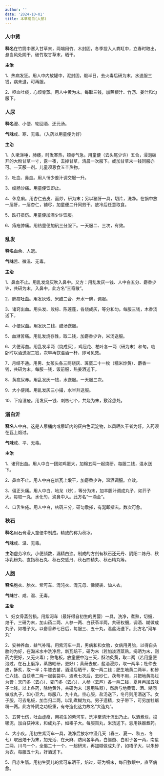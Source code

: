 ```yaml
---
author: ''
date: '2024-10-01'
title: 本草纲目(人部)
---
```


### 人中黄

**释名**在竹筒中塞入甘草末，两端用竹、木封固，冬季投入人粪缸中，立春时取出，悬当风处阴干，破竹取甘草末，晒干。

**主治**

1、热病发狂。用人中内放罐中，泥封固，煅半日，去火毒后研为末，水送服三钱，病未退，可再服。

2、呕血吐痰，心烦骨蒸。用人中黄为末。每取三钱，加茜根汁、竹沥、姜汁和匀服下。

### 人尿

**释名**溲、小便、轮回酒、还元汤。

**气味**咸、寒、无毒。（入药以用童便为好）

**主治**

1、久嗽涕唾，肺痿，时发寒热，颊赤气急。用童便（去头尾少许）五合，浸泡破开的大粉甘草一寸，露一夜，去掉甘草，清晨一次服下。或加甘草末一钱同服亦可。一天服一剂。儿童须忌食五辛热物。

2、吐血、鼻血。用人悄少姜汁调交服一升。

3、绞肠沙痛。用童便饮即止。

4、休息痢。用杏仁去皮、面炒，研为末；另以猪肝一具，切片，洗净。在锅中放一层肝，一层杏仁，铺尽，加童便二升同煎干。放冷后任意取食。

5、跌打损伤。用童便加酒少许饮服。

6、痔疮肿痛。用热童便加矾三分服下。一天服二、三次，有效。

### 乱发

**释名**血余、人退。

**气味**苦、微温、无毒。

**主治**

1、鼻血不止。用乱发烧灰吹入鼻中。又方：用乱发灰一钱、人中白五分、麝香少许，共研为末，入鼻中。此方名“三奇散”。

2、肺疽吐血。用发灰残、米醋二合、开水一碗，调服。

3、诸窍出血。用头发、败棕、陈莲蓬，各烧成灰，等分和匀。每服三钱，木香汤送下。

4、小便尿血。用发灰二钱，醋汤送服。

5、血淋苦痛。用乱发烧存性，取二钱，加麝香少许，米汤送服。

6、大便泻血。用乱发半两（烧成灰），鸡冠花、柏叶各一两（研为末）和匀。临卧时以酒送服二钱，次早再饮温酒一杯，即可见效。

7、月经不通。用男、女孩头各三两烧灰、斑蝥二十一枚（糯米炒黄）、麝香一钱，共研为末。每服一钱，饭前服，热姜酒送下。

8、黄疸尿赤。用乱发灰一钱，水送服。一天服三次。

9、大小便闭。用乱发灰三小撮，水半升送服。

10、下疳湿疮。用发灰一钱、刺核七个，共烧为末，敷涂患处。

### 溺白沂

**释名**人中白。这是人尿桶内或尿缸内的灰白色沉淀物，以风晒久干者为好。入药须在瓦上煅过。

**气味**咸、平、无毒。

**主治**

1、诸窍出血。用人中白一团如鸡蛋大，加棉五两一起烧研。每服二钱，温水送下。

2、鼻血不止。用人中白在新瓦上煅干，加麝香少许，温酒调服。立效。

3、偏正头痛。用人中白、地龙（炒），等分为末，加羊胆汁调成丸子，如芥子大。每取一丸，水化匀，滴鼻中入。此方名“一滴金”。

4、口舌生疮。用人中白，枯矾三分，研匀敷搽，有涎即揩去。数次可愈。

### 秋石

**释名**用石膏浸入童便中制成。精致的称为秋冰。

**气味**咸、温、无毒。

**主治**虚劳冷疾，小便频数，漏精白浊。制成的方剂有秋石还元丹、阴阳二炼丹、秋冰乳粉丸、直指秋石丸、秋石交感丹、秋石四精丸、秋石精丸等。

### 人胞

**释名**胞衣、胎衣、紫可车、混沌衣、混元母、佛袈裟、仙人衣。

**气味**甘、咸、温、无毒。

**主治**

1、妇女骨蒸劳损。用紫河车（最好得自初生的男婴）一具，洗净，煮熟，切细，焙干，三研为末，加山药二两、人参一两、白茯苓半两，共研权细，调酒、糊做成丸子，如梧子大。以麝香养七日后，每服三、五十丸，温盐汤送下。此方名“河车丸”

2、安神养血，益气补精。用紫河车一具，男病和和女胎，女病用男胎，以得自头胎的为好，在淘米水中洗净后，新瓦焙干，研为末（若加淡酒蒸熟。捣晒为末，则药力更好，又无火毒）；败龟板，放童便中泡三天，酥油炙黄，取二两（若用童便泡过，在石上磨净，蒸熟晒研，更好）；黄蘖去皮，盐酒浸炒，取一两半；杜仲去皮，酥炙，取一半；牛膝去苗，酒浸后晒干，取一两二钱；肥生地黄二两半，和砂仁六钱、白茯苓二两一起装袋中，酒煮七次后，去砂仁、茯苓不用，只把地黄捣烂为膏；天门冬（去心）、麦门冬（去心）、人参（去芦）各一两二钱，夏月再加五味子七钱。以上各药，除地黄外，共研为末（忌用铁器），然后与地黄膏、酒、糊同做成丸子，如小豆大。每服八、九十丸，空心服，盐汤送下，冬月则用酒送下。女子服，可去龟板，加当归二两，以乳煮糊为丸。男子遗精，女子带下，可另加牡蛎粉一两。此方补阴之功极重，有夺造化这力故名“大造丸”。

3、五劳七伤，吐血虚瘦，用初生的紫河车，洗净至清汁流出乃止。以酒煮烂，捣哪泥，加白茯神末，和成丸子，如梧子大。每服百丸，米汤送下。忌用铁器煮药。

4、大小疾。用初生紫河车一具，洗净后放水中浸几天（春三、夏一、秋五、冬七）取出焙干为末，加羌活、在天麻、防风各半两，白僵蚕、白附子各一两，南星二两，川乌一个，全蝎二十一个，一起研末，再加糊做成丸子，如梧子大，以朱砂为衣，每服五十丸，好酒送下。

5、目赤生翳。用初生婴儿的紫可车晒干，焙过，研为细末，每日敷眼中，直至病愈。